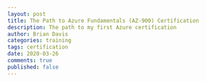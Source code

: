 ```yaml
---
layout: post
title: The Path to Azure Fundamentals (AZ-900) Certification
description: The path to my first Azure certification
author: Brian Davis
categories: training
tags: certification
date: 2020-03-26
comments: true
published: false
---
```


